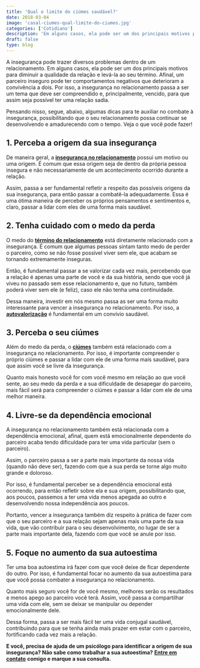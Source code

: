 ```yaml
---
title: 'Qual o limite do ciúmes saudável?'
date: 2018-03-04
image: 'casal-ciumes-qual-limite-do-ciumes.jpg'
categories: ['Cotidiano']
description: 'Em alguns casos, ela pode ser um dos principais motivos para diminuir a qualidade da relação e levá-la ao seu término.'
draft: false
type: blog
---
```


A insegurança pode trazer diversos problemas dentro de um relacionamento. Em alguns casos, ela pode ser um dos principais motivos para diminuir a qualidade da relação e levá-la ao seu término. Afinal, um parceiro inseguro pode ter comportamentos negativos que deterioram a convivência a dois.
Por isso, a insegurança no relacionamento passa a ser um tema que deve ser compreendido e, principalmente, vencido, para que assim seja possível ter uma relação sadia.

Pensando nisso, segue, abaixo, algumas dicas para te auxiliar no combate à insegurança, possibilitando que o seu relacionamento possa continuar se desenvolvendo e amadurecendo com o tempo. Veja o que você pode fazer!

## **1. Perceba a origem da sua insegurança**

De maneira geral, a [**insegurança no relacionamento**](/terapia-de-casal/) possui um motivo ou uma origem. É comum que essa origem seja de dentro da própria pessoa insegura e não necessariamente de um acontecimento ocorrido durante a relação.

Assim, passa a ser fundamental refletir a respeito das possíveis origens da sua insegurança, para então passar a combatê-la adequadamente. Essa é uma ótima maneira de perceber os próprios pensamentos e sentimentos e, claro, passar a lidar com eles de uma forma mais saudável.

## **2. Tenha cuidado com o medo da perda**

O medo do **[término do relacionamento](/termino-de-relacionamentos-podem-ser-traumaticos/)** está diretamente relacionado com a insegurança. É comum que algumas pessoas sintam tanto medo de perder o parceiro, como se não fosse possível viver sem ele, que acabam se tornando extremamente inseguras.

Então, é fundamental passar a se valorizar cada vez mais, percebendo que a relação é apenas uma parte de você e da sua história, sendo que você já viveu no passado sem esse relacionamento e, que no futuro, também poderá viver sem ele (e feliz), caso ele não tenha uma continuidade.

Dessa maneira, investir em nós mesmo passa as ser uma forma muito interessante para vencer a insegurança no relacionamento. Por isso, a **[autovalorização](https://www.somostodosum.com.br/clube/artigos/autoajuda/a-importancia-da-auto-valorizacao-51791.html)** é fundamental em um convívio saudável.

## **3. Perceba o seu ciúmes**

Além do medo da perda, o **[ciúmes](/ciumes-sofrimento-de-muitos-e-amor-de-poucos/)** também está relacionado com a insegurança no relacionamento. Por isso, é importante compreender o próprio ciúmes e passar a lidar com ele de uma forma mais saudável, para que assim você se livre da insegurança.

Quanto mais honesto você for com você mesmo em relação ao que você sente, ao seu medo da perda e a sua dificuldade de desapegar do parceiro, mais fácil será para compreender o ciúmes e passar a lidar com ele de uma melhor maneira.

## **4. Livre-se da dependência emocional**

A insegurança no relacionamento também está relacionada com a dependência emocional, afinal, quem está emocionalmente dependente do parceiro acaba tendo dificuldade para ter uma vida particular (sem o parceiro).

Assim, o parceiro passa a ser a parte mais importante da nossa vida (quando não deve ser), fazendo com que a sua perda se torne algo muito grande e doloroso.

Por isso, é fundamental perceber se a dependência emocional está ocorrendo, para então refletir sobre ela e sua origem, possibilitando que, aos poucos, passemos a ter uma vida menos apegada ao outro e desenvolvendo nossa independência aos poucos.

Portanto, vencer a insegurança também diz respeito à prática de fazer com que o seu parceiro e a sua relação sejam apenas mais uma parte da sua vida, que vão contribuir para o seu desenvolvimento, no lugar de ser a parte mais importante dela, fazendo com que você se anule por isso.

## **5. Foque no aumento da sua autoestima**

Ter uma boa autoestima irá fazer com que você deixe de ficar dependente do outro. Por isso, é fundamental focar no aumento da sua autoestima para que você possa combater a insegurança no relacionamento.

Quanto mais seguro você for de você mesmo, melhores serão os resultados e menos apego ao parceiro você terá. Assim, você passa a compartilhar uma vida com ele, sem se deixar se manipular ou depender emocionalmente dele.

Dessa forma, passa a ser mais fácil ter uma vida conjugal saudável, contribuindo para que se tenha ainda mais prazer em estar com o parceiro, fortificando cada vez mais a relação.

**E você, precisa de ajuda de um psicólogo para identificar a origem de sua insegurança? Não sabe como trabalhar a sua autoestima?** [**Entre em contato**](/contato/) **comigo e marque a sua consulta.**
